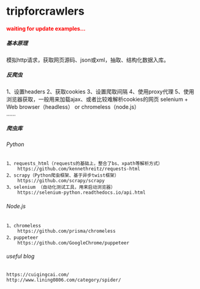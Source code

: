 # tripforcrawlers
#### <font color=red>waiting for update examples...</font>
##### 基本原理
模拟http请求，获取网页源码、json或xml，抽取、结构化数据入库。

##### 反爬虫
1、设置headers
2、获取cookies
3、设置爬取间隔
4、使用proxy代理
5、使用浏览器获取，一般用来加载ajax、或者比较难解析cookies的网页 selenium + Web browser（headless） or chromeless（node.js）  
......

##### 爬虫库
###### Python
    1、requests_html（requests的基础上，整合了bs、xpath等解析方式）  
        https://github.com/kennethreitz/requests-html
    2、scrapy（Python爬虫框架、基于异步twist框架）  
        https://github.com/scrapy/scrapy
    3、selenium （自动化测试工具，用来启动浏览器）
        https://selenium-python.readthedocs.io/api.html
###### Node.js
    1、chromeless
        https://github.com/prisma/chromeless
    2、puppeteer
        https://github.com/GoogleChrome/puppeteer
###### useful blog
    https://cuiqingcai.com/
    http://www.lining0806.com/category/spider/